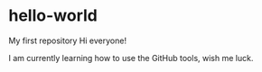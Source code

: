 # hello-world
My first repository 
Hi everyone!

I am currently learning how to use the GitHub tools, wish me luck.
